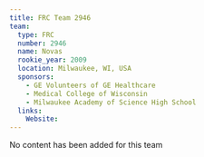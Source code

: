 ```yaml
---
title: FRC Team 2946
team:
  type: FRC
  number: 2946
  name: Novas
  rookie_year: 2009
  location: Milwaukee, WI, USA
  sponsors:
    - GE Volunteers of GE Healthcare
    - Medical College of Wisconsin
    - Milwaukee Academy of Science High School
  links:
    Website: 
---
```

No content has been added for this team
